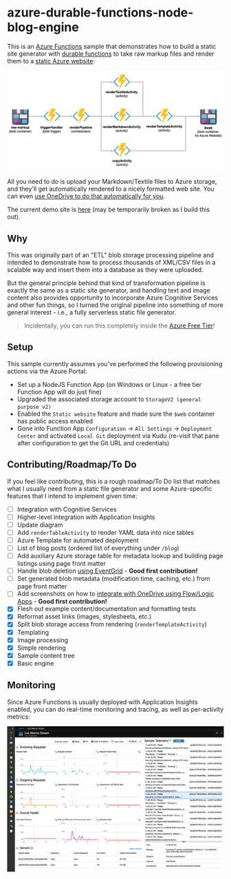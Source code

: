 # azure-durable-functions-node-blog-engine

This is an [Azure Functions][azf] sample that demonstrates how to build a static site generator with [durable functions][azdf] to take raw markup files and render them to a [static Azure website][saw]:

![diagram](sampleContent/docs/internals/diagram.png)

All you need to do is upload your Markdown/Textile files to Azure storage, and they'll get automatically rendered to a nicely formatted web site. You can even [use OneDrive to do that automatically for you][flow].

The current demo site is [here](http://acmeblogenginebfa7.z6.web.core.windows.net) (may be temporarily broken as I build this out).

## Why

This was originally part of an "ETL" blob storage processing pipeline and intended to demonstrate how to process thousands of XML/CSV files in a scalable way and insert them into a database as they were uploaded.

But the general principle behind that kind of transformation pipeline is exactly the same as a static site generator, and handling text and image content also provides opportunity to incorporate Azure Cognitive Services and other fun things, so I turned the original pipeline into something of more general interest - i.e., a fully serverless static file generator.

> Incidentally, you can run this completely inside the [Azure Free Tier][azfree]!

## Setup

This sample currently assumes you've performed the following provisioning actions via the Azure Portal:

- Set up a NodeJS Function App (on Windows or Linux - a free tier Function App will do just fine)
- Upgraded the associated storage account to `StorageV2 (general purpose v2)`
- Enabled the `Static website` feature and made sure the `$web` container has public access enabled
- Gone into Function App `Configuration` -> `All Settings` -> `Deployment Center` and activated `Local Git` deployment via Kudu (re-visit that pane after configuration to get the Git URL and credentials)

## Contributing/Roadmap/To Do

If you feel like contributing, this is a rough roadmap/To Do list that matches what I usually need from a static file generator and some Azure-specific features that I intend to implement given time:

- [ ] Integration with Cognitive Services
- [ ] Higher-level integration with Application Insights
- [ ] Update diagram
- [ ] Add `renderTableActivity` to render YAML data into nice tables
- [ ] Azure Template for automated deployment
- [ ] List of blog posts (ordered list of everything under `/blog`)
- [ ] Add auxiliary Azure storage table for metadata lookup and building page listings using page front matter
- [ ] Handle blob deletion [using EventGrid](https://docs.microsoft.com/en-us/azure/storage/blobs/storage-blob-event-quickstart) - **Good first contribution!**
- [ ] Set generated blob metadata (modification time, caching, etc.) from page front matter
- [ ] Add screenshots on how to [integrate with OneDrive using Flow/Logic Apps][flow] - **Good first contribution!**
- [x] Flesh out example content/documentation and formatting tests
- [x] Reformat asset links (images, stylesheets, etc.)
- [x] Split blob storage access from rendering (`renderTemplateActivity`)
- [x] Templating
- [x] Image processing
- [x] Simple rendering
- [x] Sample content tree
- [x] Basic engine

## Monitoring

Since Azure Functions is usually deployed with Application Insights enabled, you can do real-time monitoring and tracing, as well as per-activity metrics:

![appinsights](sampleContent/docs/internals/appinsights.png)


[n]: http://nodejs.org
[azf]: https://docs.microsoft.com/en-us/azure/azure-functions/
[azdf]: https://docs.microsoft.com/en-us/azure/azure-functions/durable/durable-functions-overview
[azfree]: https://azure.microsoft.com/free/
[saw]: https://docs.microsoft.com/en-us/azure/storage/blobs/storage-blob-static-website
[flow]: https://flow.microsoft.com/en-us/galleries/public/templates/2f90b5d3-029b-4e2e-ad37-1c0fe6d187fe/when-a-file-is-uploaded-to-onedrive-copy-it-to-azure-storage-container/

